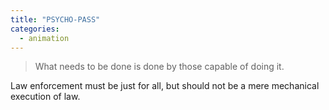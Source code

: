 ```yaml
---
title: "PSYCHO-PASS"
categories:
  - animation
---
```


> What needs to be done is done by those capable of doing it.


Law enforcement must be just for all, but should not be a mere mechanical execution of law.
